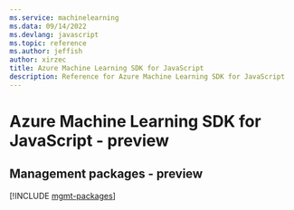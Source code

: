 ```yaml
---
ms.service: machinelearning
ms.data: 09/14/2022
ms.devlang: javascript
ms.topic: reference
ms.author: jeffish
author: xirzec
title: Azure Machine Learning SDK for JavaScript
description: Reference for Azure Machine Learning SDK for JavaScript
---
```

# Azure Machine Learning SDK for JavaScript - preview

## Management packages - preview
[!INCLUDE [mgmt-packages](machine-learning-mgmt-index.md)]